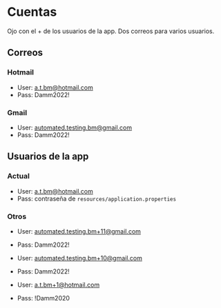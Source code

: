 # Cuentas

Ojo con el + de los usuarios de la app. Dos correos para varios usuarios.


## Correos

### Hotmail

* User: a.t.bm@hotmail.com
* Pass: Damm2022!

### Gmail

* User: automated.testing.bm@gmail.com
* Pass: Damm2022!


## Usuarios de la app

### Actual

* User: a.t.bm@hotmail.com
* Pass: contraseña de `resources/application.properties`

### Otros

* User: automated.testing.bm+11@gmail.com
* Pass: Damm2022!

* User: automated.testing.bm+10@gmail.com
* Pass: Damm2022!

* User: a.t.bm+1@hotmail.com
* Pass: !Damm2020
